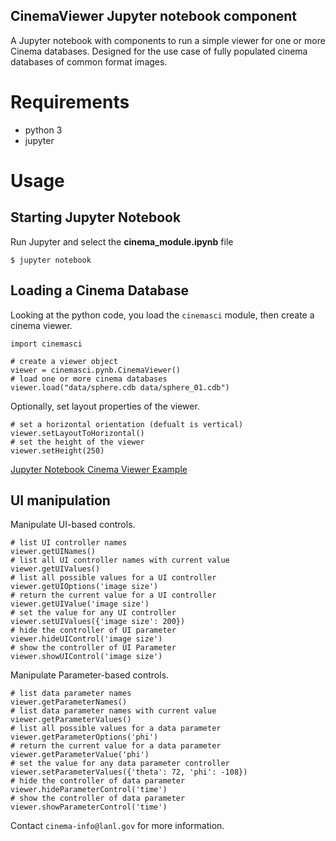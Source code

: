 ## CinemaViewer Jupyter notebook component

A Jupyter notebook with components to run a simple viewer for one or more Cinema databases.  Designed for the use case of fully populated cinema databases of common format images. 

# Requirements

- python 3
- jupyter

# Usage

## Starting Jupyter Notebook

Run Jupyter and select the **cinema_module.ipynb** file

```
$ jupyter notebook
```

## Loading a Cinema Database

Looking at the python code, you load the `cinemasci` module, then create a cinema viewer.

```
import cinemasci

# create a viewer object
viewer = cinemasci.pynb.CinemaViewer()
# load one or more cinema databases
viewer.load("data/sphere.cdb data/sphere_01.cdb")
```

Optionally, set layout properties of the viewer.

```
# set a horizontal orientation (defualt is vertical)
viewer.setLayoutToHorizontal()
# set the height of the viewer
viewer.setHeight(250)
```

[Jupyter Notebook Cinema Viewer Example](/images/example.png)

## UI manipulation

Manipulate UI-based controls.

```
# list UI controller names
viewer.getUINames()
# list all UI controller names with current value
viewer.getUIValues()
# list all possible values for a UI controller
viewer.getUIOptions('image size')
# return the current value for a UI controller
viewer.getUIValue('image size')
# set the value for any UI controller
viewer.setUIValues({'image size': 200})
# hide the controller of UI parameter 
viewer.hideUIControl('image size')
# show the controller of UI Parameter 
viewer.showUIControl('image size')
```

Manipulate Parameter-based controls.

```
# list data parameter names
viewer.getParameterNames()
# list data parameter names with current value
viewer.getParameterValues()
# list all possible values for a data parameter
viewer.getParameterOptions('phi')
# return the current value for a data parameter
viewer.getParameterValue('phi')
# set the value for any data parameter controller
viewer.setParameterValues({'theta': 72, 'phi': -108})
# hide the controller of data parameter
viewer.hideParameterControl('time')
# show the controller of data parameter
viewer.showParameterControl('time')
```


Contact `cinema-info@lanl.gov` for more information.
